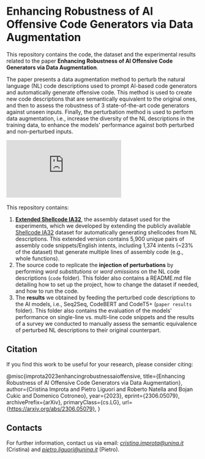 # Enhancing Robustness of AI Offensive Code Generators via Data Augmentation

This repository contains the code, the dataset and the experimental results related to the paper **Enhancing Robustness of AI Offensive Code Generators via Data Augmentation**.

The paper presents a data augmentation method to perturb the natural language (NL) code descriptions used to prompt AI-based code generators and automatically generate offensive code. This method is used to create new code descriptions that are semantically equivalent to the original ones, and then to assess the robustness of 3 state-of-the-art code generators against unseen inputs. Finally, the perturbation method is used to perform data augmentation, i.e., increase the diversity of the NL descriptions in the training data, to enhance the models' performance against both perturbed and non-perturbed inputs. 

![alt text](https://github.com/dessertlab/Robustness-of-AI-Offensive-Code-Generators/blob/main/perturbation_process.pdf)


This repository contains:
1. [**Extended Shellcode IA32**](https://github.com/dessertlab/Robustness-of-AI-Offensive-Code-Generators/tree/main/code/Extended_Shellcode_IA32), the assembly dataset used for the experiments, which we developed by extending the publicly available [Shellcode IA32](https://github.com/dessertlab/Shellcode_IA32) dataset for automatically generating shellcodes from NL descriptions. This extended version contains 5,900 unique pairs of assembly code snippets/English intents, including 1,374 intents (~23% of the dataset) that generate multiple lines of assembly code (e.g., whole functions).
2. The source code to replicate the **injection of perturbations** by performing *word substitutions* or *word omissions* on the NL code descriptions (``code`` folder). This folder also contains a README.md file detailing how to set up the project, how to change the dataset if needed, and how to run the code.
3. The **results** we obtained by feeding the perturbed code descriptions to the AI models, i.e., Seq2Seq, CodeBERT and CodeT5+ (``paper results`` folder). This folder also contains the evaluation of the models' performance on single-line vs. multi-line code snippets and the results of a survey we conducted to manually assess the semantic equivalence of perturbed NL descriptions to their original counterpart.

## Citation
If you find this work to be useful for your research, please consider citing: 

@misc{improta2023enhancingrobustnessaioffensive,
      title={Enhancing Robustness of AI Offensive Code Generators via Data Augmentation}, 
      author={Cristina Improta and Pietro Liguori and Roberto Natella and Bojan Cukic and Domenico Cotroneo},
      year={2023},
      eprint={2306.05079},
      archivePrefix={arXiv},
      primaryClass={cs.LG},
      url={https://arxiv.org/abs/2306.05079}, 
}

## Contacts 
For further information, contact us via email: *cristina.improta@unina.it* (Cristina) and *pietro.liguori@unina.it* (Pietro).
